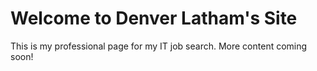 # Welcome to Denver Latham's Site
This is my professional page for my IT job search. More content coming soon!
